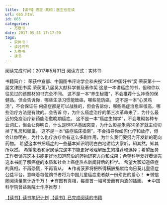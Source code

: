 ```yaml
---
title: 【读书】癌症·真相：医生也在读
url: 665.html
id: 665
categories:
  - 万卷书
date: 2017-05-31 17:17:59
tags:
  - 实体书
  - 读过的书
  - 万卷书
  - 读书
---
```


阅读完成时间：2017年5月31日
阅读方式：实体书
<!-- more -->
书籍简介：
荣获中宣部、中国图书评论学会和央视“2015中国好书”奖
荣获第十一届文津图书奖
荣获第八届吴大猷科学普及著作奖
这是一本讲癌症的书，但和你以往见过的该题材的书完全不同。
这不是一本“养生秘籍”，不会推荐什么神奇的保健品，但会告诉你，哪些生活习惯能致癌，哪些能防癌。
这不是一本“心灵鸡汤”，不会保证任 何癌症都是可以战胜的，但会告诉你，哪些癌症治愈率很高，哪些治疗方法是有效的。会告诉 你，为什么癌症治疗的第三次革命来了，为什么最近的免疫治疗新药能治愈晚期癌症。
这不是一本“癌症生物学”，不会堆砌各种专业词汇，但会让你明白，什么是BRCA基因突变，为什么影星朱莉30多岁就主动切掉了乳房和卵巢。
这不是一本“癌症临床指南”，不会指导你如何化疗和放疗，但会让你明白，为什么化疗放疗会有这么多副作用，为什么我们要努力开发新的靶向药物。
希望这本书把癌症的一些基本知识明明白白地讲给大家听，知其然，知其所以然。
希望患者和家属读完这本书能更好地理解医生的推荐和选择；希望医务工作者读完这本书能更好地知道前沿的药物研究方向和成果；希望科学爱好者读完这本书能了解癌症的本质和社会上癌症热点新闻背后的科学。
希望大家知道癌症的真相，不再恐慌，不再盲从。
★作者菠萝将把所得稿酬捐献给向日葵儿童癌症公益平台，意味着每位购书者将为中国儿童癌症患者献一份珍贵的爱心！
★微信圈阅读量累计近千万！
★有图有真相，每章首一幅可爱而有内涵的插画。
★中国科学院曾益新院士作序推荐！


[【读书】读书笔记计划](https://blog.sixlab.cn/archives/571/)
[【读书】已完成阅读的书籍](https://blog.sixlab.cn/archives/667/)
